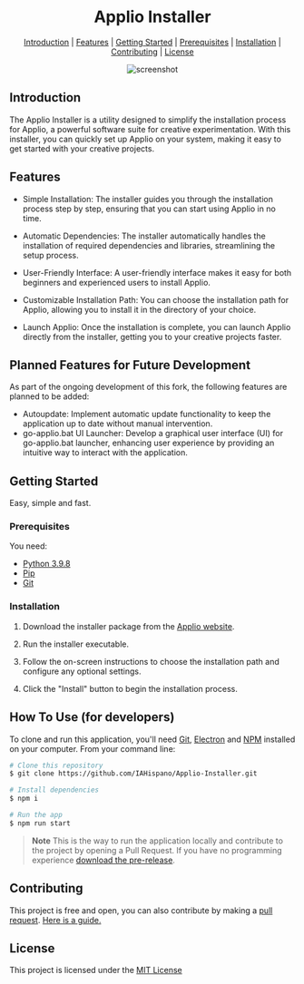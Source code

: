 <h1 align="center">
  <br>
  <a></a>
  Applio Installer
  <br>
</h1>

<p align="center">
</p>

<p align="center">
  <a href="#introduction">Introduction</a> |
  <a href="#features">Features</a> |
  <a href="#getting-started">Getting Started</a> |
  <a href="#prerequisites">Prerequisites</a> |
  <a href="#installation">Installation</a> |
  <a href="#contributing">Contributing</a> |
  <a href="#license">License</a>
</p>

<p align="center">
  <img src="https://github-production-user-asset-6210df.s3.amazonaws.com/67287120/268510590-69806933-2d99-47ed-9609-4388fd90b7eb.png" alt="screenshot">
</p>

## Introduction

The Applio Installer is a utility designed to simplify the installation process for Applio, a powerful software suite for creative experimentation. With this installer, you can quickly set up Applio on your system, making it easy to get started with your creative projects.

## Features

- Simple Installation: The installer guides you through the installation process step by step, ensuring that you can start using Applio in no time.

- Automatic Dependencies: The installer automatically handles the installation of required dependencies and libraries, streamlining the setup process.

- User-Friendly Interface: A user-friendly interface makes it easy for both beginners and experienced users to install Applio.

- Customizable Installation Path: You can choose the installation path for Applio, allowing you to install it in the directory of your choice.

- Launch Applio: Once the installation is complete, you can launch Applio directly from the installer, getting you to your creative projects faster.

## Planned Features for Future Development
As part of the ongoing development of this fork, the following features are planned to be added:

- Autoupdate: Implement automatic update functionality to keep the application up to date without manual intervention.
- go-applio.bat UI Launcher: Develop a graphical user interface (UI) for go-applio.bat launcher, enhancing user experience by providing an intuitive way to interact with the application.


## Getting Started

Easy, simple and fast.

### Prerequisites

You need:
- [Python 3.9.8](https://www.python.org/downloads/release/python-398/)
- [Pip](https://pip.pypa.io/en/stable/getting-started/)
- [Git](https://git-scm.com/)


### Installation

1. Download the installer package from the [Applio website](https://github.com/IAHispano/Applio-Installer/releases).

2. Run the installer executable.

3. Follow the on-screen instructions to choose the installation path and configure any optional settings.

4. Click the "Install" button to begin the installation process.


## How To Use (for developers)

To clone and run this application, you'll need [Git](https://git-scm.com), [Electron](https://www.electronjs.org/es/) and [NPM](https://www.npmjs.com/) installed on your computer. From your command line:

```bash
# Clone this repository
$ git clone https://github.com/IAHispano/Applio-Installer.git

# Install dependencies
$ npm i

# Run the app
$ npm run start
```

> **Note**
> This is the way to run the application locally and contribute to the project by opening a Pull Request. If you have no programming experience [download the pre-release](https://github.com/IAHispano/Applio-Installer/releases).

## Contributing

This project is free and open, you can also contribute by making a [pull request](https://github.com/IAHispano/Applio-Installer/pulls). [Here is a guide.](https://docs.github.com/en/pull-requests/collaborating-with-pull-requests/proposing-changes-to-your-work-with-pull-requests/creating-a-pull-request)


## License
This project is licensed under the [MIT License](https://github.com/IAHispano/Applio-RVC-Fork/blob/main/LICENSE)

